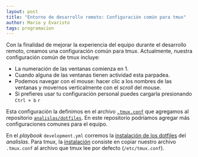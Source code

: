 ```yaml
---
layout: post
title: "Entorno de desarrollo remoto: Configuración común para tmux"
author: Mario y Evaristo
tags: programacion
---
```


Con la finalidad de mejorar la experiencia del equipo durante el desarrollo remoto, creamos una
configuración común para tmux.
Actualmente, nuestra configuración común de tmux incluye:

- La numeración de las ventanas comienza en 1.
- Cuando alguna de las ventanas tienen actividad esta parpadea.
- Podemos navegar con el mouse: hacer clic a los nombres de las ventanas y movernos verticalmente
  con el _scroll_ del mouse.
- Si prefieres usar tu configuración personal puedes cargarla presionando `Ctrl + b` `r`


Esta configuración la definimos en el archivo
[`.tmux.conf`](https://github.com/analislas/dotfiles/blob/develop/.tmux.conf) que agregamos al
repositorio [`analislas/dotfiles`](https://github.com/analislas/dotfiles).
En este repositorio podríamos agregar más configuraciones comunes para el equipo.

En el _playbook_ `development.yml` corremos la [instalación de los
dotfiles](https://github.com/IslasGECI/development_server_setup/blob/develop/ansible/development.yml#L137)
del _analislas_.
Para tmux, la [instalación](https://github.com/analislas/dotfiles/blob/develop/Makefile#L2) consiste
en copiar nuestro archivo `.tmux.conf` al archivo que tmux lee por defecto (`/etc/tmux.conf`).

